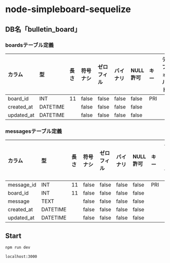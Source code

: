 # node-simpleboard-sequelize

## DB名「bulletin_board」


### boardsテーブル定義
|カラム|型|長さ|符号ナシ|ゼロフィル|バイナリ|NULL許可|キー|デフォルト|追加情報|
|:--|:--|:--|:--|:--|:--|:--|:--|:--|:--|
|board_id|INT|11|false|false|false|false|PRI||auto_increment|
|created_at|DATETIME||false|false|false|false||||
|updated_at|DATETIME||false|false|false|false||||


### messagesテーブル定義
|カラム|型|長さ|符号ナシ|ゼロフィル|バイナリ|NULL許可|キー|デフォルト|追加情報|
|:--|:--|:--|:--|:--|:--|:--|:--|:--|:--|
|message_id|INT|11|false|false|false|false|PRI||auto_increment|
|board_id|INT|11|false|false|false|false||||
|message|TEXT||false|false|false|false||||
|created_at|DATETIME||false|false|false|false||||
|updated_at|DATETIME||false|false|false|false||||


## Start
```bash
npm run dev
```

```
localhost:3000
```
